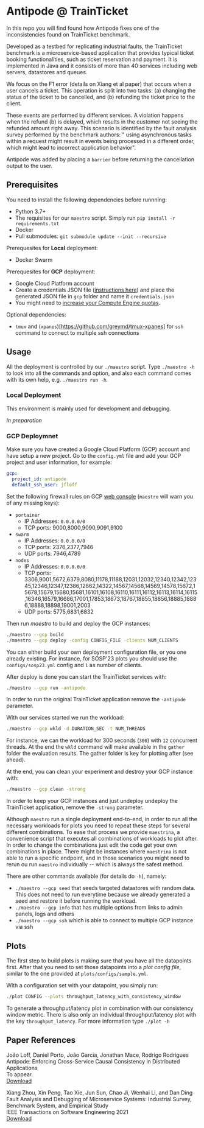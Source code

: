 # Antipode @ TrainTicket

In this repo you will find found how Antipode fixes one of the inconsistencies found on TrainTicket benchmark.

Developed as a testbed for replicating industrial faults, the TrainTicket benchmark is a microservice-based application that provides typical ticket booking functionalities, such as ticket reservation and payment. It is implemented in Java and it consists of more than 40 services including web servers, datastores and queues.

We focus on the F1 error (details on Xiang et al paper) that occurs when a user cancels a ticket.
This operation is split into two tasks:
  (a) changing the status of the ticket to be cancelled, and
  (b) refunding the ticket price to the client.

These events are performed by different services. A violation happens when the refund (b) is delayed, which results in the customer not seeing the refunded amount right away.
This scenario is identified by the fault analysis survey performed by the benchmark authors: " using asynchronous tasks within a request might result in events being processed in a different order, which might lead to incorrect application behavior".

Antipode was added by placing a `barrier` before returning the cancellation output to the user.


## Prerequisites

You need to install the following dependencies before runnning:
- Python 3.7+
- The requisites for our `maestro` script. Simply run `pip install -r requirements.txt`
- Docker
- Pull submodules: `git submodule update --init --recursive`

Prerequesites for **Local** deployment:
- Docker Swarm

Prerequesites for **GCP** deployment:
- Google Cloud Platform account
- Create a credentials JSON file ([instructions here](https://developers.google.com/workspace/guides/create-credentials)) and place the generated JSON file in `gcp` folder and name it `credentials.json`
- You might need to [increase your Compute Engine quotas](https://console.cloud.google.com/iam-admin/quotas).

Optional dependencies:
- `tmux` and (`xpanes`)[https://github.com/greymd/tmux-xpanes] for `ssh` command to connect to multiple ssh connections

## Usage
All the deployment is controlled by our `./maestro` script. Type `./maestro -h` to look into all the commands and option, and also each command comes with its own help, e.g. `./maestro run -h`.

### Local Deployment

This environment is mainly used for development and debugging.

*In preparation*

### GCP Deploymnet
Make sure you have created a Google Cloud Platform (GCP) account and have setup a new project.
Go to the `config.yml` file and add your GCP project and user information, for example:
```yml
gcp:
  project_id: antipode
  default_ssh_user: jfloff
```

Set the following firewall rules on GCP [web console](https://console.cloud.google.com/networking/firewalls/list) (`maestro` will warn you of any missing keys):
  - `portainer`
      - IP Addresses: `0.0.0.0/0`
      - TCP ports: 9000,8000,9090,9091,9100
  - `swarm`
      - IP Addresses: `0.0.0.0/0`
      - TCP ports: 2376,2377,7946
      - UDP ports: 7946,4789
  - `nodes`
      - IP Addresses: `0.0.0.0/0`
      - TCP ports: 3306,9001,5672,6379,8080,11178,11188,12031,12032,12340,12342,12345,12346,12347,12386,12862,14322,14567,14568,14569,14578,15672,15678,15679,15680,15681,16101,16108,16110,16111,16112,16113,16114,16115,16346,16579,16686,17001,17853,18673,18767,18855,18856,18885,18886,18888,18898,19001,2003
      - UDP ports: 5775,6831,6832

Then run *maestro* to build and deploy the GCP instances:
```zsh
./maestro --gcp build
./maestro --gcp deploy -config CONFIG_FILE -clients NUM_CLIENTS
```
You can either build your own deployment configuration file, or you one already existing.
For instance, for SOSP'23 plots you should use the `configs/sosp23.yml` config and `1` as number of clients.

After deploy is done you can start the TrainTicket services with:
```zsh
./maestro --gcp run -antipode
```
In order to run the original TrainTicket application remove the `-antipode` parameter.

With our services started we run the workload:
```zsh
./maestro --gcp wkld -d DURATION_SEC -t NUM_THREADS
```
For instance, we can the workload for 300 seconds (`300`) with `12` concurrent threads.
At the end the `wkld` command will make available in the `gather` folder the evaluation results. The gather folder is key for plotting after (see ahead).


At the end, you can clean your experiment and destroy your GCP instance with:
```zsh
./maestro --gcp clean -strong
```
In order to keep your GCP instances and just undeploy undeploy the TrainTicket application, remove the `-strong` parameter.


Although `maestro` run a single deployment end-to-end, in order to run all the necessary workloads for plots you need to repeat these steps for several different combinations.
To ease that process we provide `maestrina`, a convenience script that executes all combinations of workloads to plot after. In order to change the combinations just edit the code get your own combinations in place. There might be instances where `maestrina` is not able to run a specific endpoint, and in those scenarios you might need to rerun ou run `maestro` individually -- which is always the safest method.


There are other commands available (for details do `-h`), namely:
- `./maestro --gcp seed` that seeds targeted datastores with random data. This does not need to run everytime because we already generated a seed and restore it before running the workload.
- `./maestro --gcp info` that has multiple options from links to admin panels, logs and others
- `./maestro --gcp ssh` which is able to connect to multiple GCP instance via ssh


## Plots

The first step to build plots is making sure that you have all the datapoints first.
After that you need to set those datapoints into a *plot config file*, similar to the one provided at `plots/configs/sample.yml`.

With a configuration set with your datapoint, you simply run:
```zsh
./plot CONFIG --plots throughput_latency_with_consistency_window
```
To generate a throughput/latency plot in combination with our consistency window metric.
There is also only an individual throughput/latency plot with the key `throughput_latency`. For more information type `./plot -h`


## Paper References

João Loff, Daniel Porto, João Garcia, Jonathan Mace, Rodrigo Rodrigues\
Antipode: Enforcing Cross-Service Causal Consistency in Distributed Applications\
To appear.\
[Download]()


Xiang Zhou, Xin Peng, Tao Xie, Jun Sun, Chao Ji, Wenhai Li, and Dan Ding\
Fault Analysis and Debugging of Microservice Systems: Industrial Survey, Benchmark System, and Empirical Study\
IEEE Transactions on Software Engineering 2021\
[Download](https://ieeexplore.ieee.org/ielaam/32/9352984/8580420-aam.pdf)
